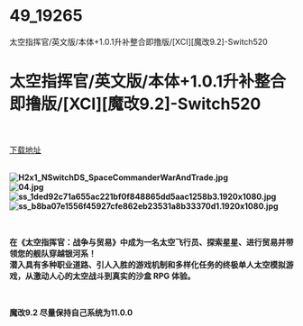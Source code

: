 # 49_19265
太空指挥官/英文版/本体+1.0.1升补整合即撸版/[XCI][魔改9.2]-Switch520
# 太空指挥官/英文版/本体+1.0.1升补整合即撸版/[XCI][魔改9.2]-Switch520
 <br/></br>
[下载地址](https://www.switch520.cc/article/19265 "下载地址")
<br/></br>

<p><strong><img title="H2x1_NSwitchDS_SpaceCommanderWarAndTrade.jpg" src="https://www.switch520.cc/muke_img/2021_06_26_3d0212afa965f.jpg" alt="H2x1_NSwitchDS_SpaceCommanderWarAndTrade.jpg"></strong><br>
<strong><img title="04.jpg" src="https://www.switch520.cc/muke_img/2021_06_26_96d93542e5e1b.jpg" alt="04.jpg"></strong><br>
<strong><img title="ss_1ded92c71a655ac221bf0f848865dd5aac1258b3.1920x1080.jpg" src="https://www.switch520.cc/muke_img/2021_06_26_2961ee28958b3.jpg" alt="ss_1ded92c71a655ac221bf0f848865dd5aac1258b3.1920x1080.jpg"></strong><br>
<strong><img title="ss_b8ba07e1556f45927cfe862eb23531a8b33370d1.1920x1080.jpg" src="https://www.switch520.cc/muke_img/2021_06_26_8a9e88b21a581.jpg" alt="ss_b8ba07e1556f45927cfe862eb23531a8b33370d1.1920x1080.jpg"></strong></p>
<p>&nbsp;</p>
<p><strong>在《太空指挥官：战争与贸易》中成为一名太空飞行员、探索星星、进行贸易并带领您的舰队穿越银河系！</strong><br>
<strong>潜入具有多种职业道路、引人入胜的游戏机制和多样化任务的终极单人太空模拟游戏，从激动人心的太空战斗到真实的沙盒 RPG 体验。</strong></p>
<p><strong>&nbsp;</strong></p>
<p><strong>魔改9.2 尽量保持自己系统为11.0.0</strong></p>
